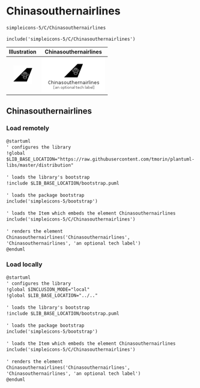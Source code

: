 # Chinasouthernairlines


```text
simpleicons-5/C/Chinasouthernairlines
```

```text
include('simpleicons-5/C/Chinasouthernairlines')
```



| Illustration | Chinasouthernairlines |
| :---: | :---: |
| ![illustration for Illustration](../../simpleicons-5/C/Chinasouthernairlines.png) | ![illustration for Chinasouthernairlines](../../simpleicons-5/C/Chinasouthernairlines.Local.png) |




## Chinasouthernairlines

### Load remotely
```plantuml
@startuml
' configures the library
!global $LIB_BASE_LOCATION="https://raw.githubusercontent.com/tmorin/plantuml-libs/master/distribution"

' loads the library's bootstrap
!include $LIB_BASE_LOCATION/bootstrap.puml

' loads the package bootstrap
include('simpleicons-5/bootstrap')

' loads the Item which embeds the element Chinasouthernairlines
include('simpleicons-5/C/Chinasouthernairlines')

' renders the element
Chinasouthernairlines('Chinasouthernairlines', 'Chinasouthernairlines', 'an optional tech label')
@enduml
```

### Load locally
```plantuml
@startuml
' configures the library
!global $INCLUSION_MODE="local"
!global $LIB_BASE_LOCATION="../.."

' loads the library's bootstrap
!include $LIB_BASE_LOCATION/bootstrap.puml

' loads the package bootstrap
include('simpleicons-5/bootstrap')

' loads the Item which embeds the element Chinasouthernairlines
include('simpleicons-5/C/Chinasouthernairlines')

' renders the element
Chinasouthernairlines('Chinasouthernairlines', 'Chinasouthernairlines', 'an optional tech label')
@enduml
```

